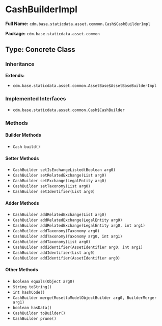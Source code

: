 # CashBuilderImpl

**Full Name:** `cdm.base.staticdata.asset.common.Cash$CashBuilderImpl`

**Package:** `cdm.base.staticdata.asset.common`

## Type: Concrete Class

### Inheritance

**Extends:**
- `cdm.base.staticdata.asset.common.AssetBase$AssetBaseBuilderImpl`

### Implemented Interfaces

- `cdm.base.staticdata.asset.common.Cash$CashBuilder`

### Methods

#### Builder Methods

- `Cash build()`

#### Setter Methods

- `CashBuilder setIsExchangeListed(Boolean arg0)`
- `CashBuilder setRelatedExchange(List arg0)`
- `CashBuilder setExchange(LegalEntity arg0)`
- `CashBuilder setTaxonomy(List arg0)`
- `CashBuilder setIdentifier(List arg0)`

#### Adder Methods

- `CashBuilder addRelatedExchange(List arg0)`
- `CashBuilder addRelatedExchange(LegalEntity arg0)`
- `CashBuilder addRelatedExchange(LegalEntity arg0, int arg1)`
- `CashBuilder addTaxonomy(Taxonomy arg0)`
- `CashBuilder addTaxonomy(Taxonomy arg0, int arg1)`
- `CashBuilder addTaxonomy(List arg0)`
- `CashBuilder addIdentifier(AssetIdentifier arg0, int arg1)`
- `CashBuilder addIdentifier(List arg0)`
- `CashBuilder addIdentifier(AssetIdentifier arg0)`

#### Other Methods

- `boolean equals(Object arg0)`
- `String toString()`
- `int hashCode()`
- `CashBuilder merge(RosettaModelObjectBuilder arg0, BuilderMerger arg1)`
- `boolean hasData()`
- `CashBuilder toBuilder()`
- `CashBuilder prune()`

